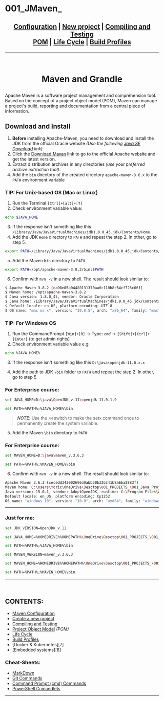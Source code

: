 # 001_JMaven_

## <p align=center>[Configuration][MavenCfg] | [New project][NewMvnPro] | [Compiling and Testing][ConmpTest]  <br/> [POM][MvnPOM] | [Life Cycle][LifeCycl] | [Build Profiles][BldProf] </p>

<!--
* [Configuration][MavenCfg]
* [New project][NewMvnPro]
* [Compiling and Testing][ConmpTest]
* [Project Object Model][MvnPOM] *(POM)*
* [Life Cycle][LifeCycl]
* [Build Profiles][BldProf]

-->

[MavenCfg]: res/001_Git_and_GitHub_/Git_And_GitHub.md
[NewMvnPro]: res/002_Windows_/Windows.md
[ConmpTest]: res/003_Linux_(Unix)_/Linux_(Unix).md
[MvnPOM]: res/004_Networks_/Networks.md
[LifeCycl]: res/005_Programming_languages_/Programming.md
[BldProf]: res/006_Databases_/Databases.md

---
<br/>
<!-- ---------------------------------- * Navigation * ---------------------------------- -->

# <p align=center><b>Maven and Grandle</b></p>

Apache Maven is a software project management and comprehension tool. Based on the concept of a project object model (POM), Maven can manage a project's build, reporting and documentation from a central piece of information.

## Download and Install
1. **Before** installing Apache-Maven, you need to download and install the JDK from the official Oracle website *(Use the following [Java SE Download][loadJDK] link)*.
2. Click the [Download Mavan][loadMvn] link to go to the official Apache website and get the latest version. 
3. Extract distribution archives in any directories *(use your preferred archive extraction tool)*.
4. Add the `bin` directory of the created directory `apache-maven-3.6.x` to the `PATH` environment variable

### **TIP:** For **Unix-based OS** (Mac or Linux)
1. Run the Terminal `[Ctrl]+[alt]+[T]` 
2. Check environment variable value:

```bash
echo $JAVA_HOME
```

3. If the response isn't something like this `/Library/Java/JavaVirtualMachines/jdk1.8.0_45.jdk/Contents/Home` 
4. Add the JDK `Home` directory to `PATH` and repeat the step 2. In other, go to step 5.

```bash
export PATH=/Library/Java/JavaVirtualMachines/jdk1.8.0_45.jdk/Contents/Home:$PATH
```

5. Add the Maven `bin` directory to `PATH`

```bash
export PATH=/opt/apache-maven-3.8.2/bin:$PATH
```
6. Confirm with `mvn -v` in a new shell. The result should look similar to:

```bash
$ Apache Maven 3.8.2 (ea98e05a04480131370aa0c110b8c54cf726c06f)
$ Maven home: /opt/apache-maven-3.8.2
$ Java version: 1.8.0_45, vendor: Oracle Corporation
$ Java home: /Library/Java/JavaVirtualMachines/jdk1.8.0_45.jdk/Contents/Home/jre
$ Default locale: en_US, platform encoding: UTF-8
$ OS name: "mac os x", version: "10.8.5", arch: "x86_64", family: "mac"
```

### **TIP:** For **Windows OS**
1. Run the CommandPrompt `[Win]+[R]` -> Type: *`cmd`* -> `[Shift]+[Ctrl]+[Enter]` (to get admin rights)
2. Check environment variable value e.g.

```bash
echo %JAVA_HOME%
```
3. If the response isn't something like this `D:\java\openjdk-11.0.x.x` 

4. Add the path to JDK `\bin` folder to `PATH` and repeat the step 2. In other, go to step 5.

### For Enterprise course:
```bash
set JAVA_HOME=D:\java\OpenJDK_v.11\openjdk-11.0.1.9
```
```bash
set PATH=%PATH%;%JAVA_HOME%\bin
```

> ***NOTE***: Use the `/M` switch to make the setx command once to permanently create the system variable.

5. Add the Maven `\bin` directory to `PATH`

### For Enterprise course:
```bash
set MAVEN_HOME=D:\java\maven_v.3.6.3
```
```bash
set PATH=%PATH%;%MAVEN_HOME%\bin
```

6. Confirm with `mvn -v` in a new shell. The result should look similar to:

```bash
Apache Maven 3.6.3 (cecedd343002696d0abb50b32b541b8a6ba2883f)
Maven home: C:\Users\Yoric\OneDrive\Desctop\001_PROJECTS_\001_Java_Projects_\#_HOMEWORKS_\#_JavaEnterprise_\env\maven_v.3.6.3\bin\..
Java version: 15.0.1, vendor: AdoptOpenJDK, runtime: C:\Program Files\AdoptOpenJDK\jdk-15.0.1.9-hotspot
Default locale: en_US, platform encoding: Cp1252
OS name: "windows 10", version: "10.0", arch: "amd64", family: "windows"
```

---
### Just for me:
```bash
set JDK_VERSION=OpenJDK_v.11
```
```bash
set JAVA_HOME=%HOMEDRIVE%%HOMEPATH%\OneDrive\Desctop\001_PROJECTS_\001_Java_Projects_\#_HOMEWORKS_\#_JavaEnterprise_\env\%JDK_VERSION%
```
```bash
set PATH=%PATH%;%JAVA_HOME%\bin
```

```bash
set MAVEN_VERSION=maven_v.3.6.3
```
```bash
set MAVEN_HOME=%HOMEDRIVE%%HOMEPATH%\OneDrive\Desctop\001_PROJECTS_\001_Java_Projects_\#_HOMEWORKS_\#_JavaEnterprise_\env\%MAVEN_VERSION%
```
```bash
set PATH=%PATH%;%MAVEN_HOME%\bin
```

---
<br/>


<!--
* [Download JDK][loadJDK]
* [Download Maven][loadMvn]
-->

[loadJDK]: https://www.oracle.com/javadownload
[loadMvn]: https://maven.apache.org/download.cgi




## CONTENTS:<!--Done!-->
* [Maven Configuration][MavenCfg]
* [Create a new project][NewMvnPro]
* [Compiling and Testing][ConmpTest]
* [Project Object Model][MvnPOM] *(POM)*
* [Life Cycle][LifeCycl]
* [Build Profiles][BldProf]
* [Docker & Kubernetes][7]
* [Embedded systems][8]


### Cheat-Sheets:
* [MarkDown][9]
* [Git Commands][10]
* [Command Prompt (cmd) Commands][11]
* [PowerShell Comandlets][12]


<!--
* [MarkDown][9]
* [Git Commands][10]
-->

[9]: res/001_Git_and_GitHub_/res/001_Markdown_README_/read/MarkDown.md
[10]: res/001_Git_and_GitHub_/res/002_Git_Commands_/read/Git_Commands.md
[11]: res/002_Windows_/res/32_Cmd_PROMPT_/read/CommandPrompt_commands.md
[12]: res/002_Windows_/res/32_Cmdlet_POWERSHELL_/read/PowerShell.md

---
<br/>